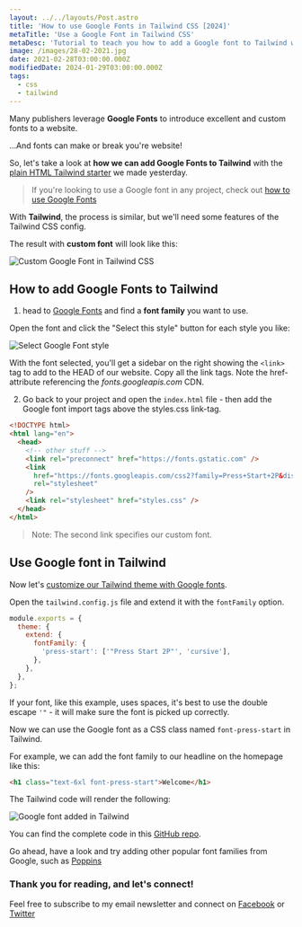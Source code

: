 ```yaml
---
layout: ../../layouts/Post.astro
title: 'How to use Google Fonts in Tailwind CSS [2024]'
metaTitle: 'Use a Google Font in Tailwind CSS'
metaDesc: 'Tutorial to teach you how to add a Google font to Tailwind with live demo. Add a custom font family through the googleapis CDN.'
image: /images/28-02-2021.jpg
date: 2021-02-28T03:00:00.000Z
modifiedDate: 2024-01-29T03:00:00.000Z
tags:
  - css
  - tailwind
---
```


Many publishers leverage **Google Fonts** to introduce excellent and custom fonts to a website.

...And fonts can make or break you're website!

So, let's take a look at **how we can add Google Fonts to Tailwind** with the [plain HTML Tailwind starter](https://daily-dev-tips.com/posts/plain-html-starter-with-tailwind-css/)
we made yesterday.

> If you're looking to use a Google font in any project, check out [how to use Google Fonts](https://daily-dev-tips.com/posts/how-to-use-google-fonts/)

With **Tailwind**, the process is similar, but we'll need some features of the Tailwind CSS config.

The result with **custom font** will look like this:

![Custom Google Font in Tailwind CSS](https://cdn.hashnode.com/res/hashnode/image/upload/v1614061248074/YW0J-X1g2.png)

## How to add Google Fonts to Tailwind

1. head to [Google Fonts](https://fonts.google.com/) and find a **font family** you want to use.

Open the font and click the "Select this style" button for each style you like:

![Select Google Font style](https://cdn.hashnode.com/res/hashnode/image/upload/v1614060531226/KCKUtaP8N.png)

With the font selected, you'll get a sidebar on the right showing the `<link>` tag to add to the HEAD of our website.
Copy all the link tags. Note the href-attribute referencing the *fonts.googleapis.com* CDN.

2. Go back to your project and open the `index.html` file - then add the Google font import tags above the styles.css link-tag.

```html
<!DOCTYPE html>
<html lang="en">
  <head>
    <!-- other stuff -->
    <link rel="preconnect" href="https://fonts.gstatic.com" />
    <link
      href="https://fonts.googleapis.com/css2?family=Press+Start+2P&display=swap"
      rel="stylesheet"
    />
    <link rel="stylesheet" href="styles.css" />
  </head>
</html>
```

> Note: The second link specifies our custom font.

## Use Google font in Tailwind

Now let's [customize our Tailwind theme with Google fonts](https://tailwindcss.com/docs/font-family#customizing-your-theme).

Open the `tailwind.config.js` file and extend it with the `fontFamily` option.

```js
module.exports = {
  theme: {
    extend: {
      fontFamily: {
        'press-start': ['"Press Start 2P"', 'cursive'],
      },
    },
  },
};
```

If your font, like this example, uses spaces, it's best to use the double escape `'"` - it will make sure the font is picked up correctly.

Now we can use the Google font as a CSS class named `font-press-start` in Tailwind.

For example, we can add the font family to our headline on the homepage like this:

```html
<h1 class="text-6xl font-press-start">Welcome</h1>
```

The Tailwind code will render the following:

![Google font added in Tailwind](https://cdn.hashnode.com/res/hashnode/image/upload/v1614061094307/2RwZtsAH_.png)

You can find the complete code in this [GitHub repo](https://github.com/rebelchris/HTML-Tailwind-Starter/tree/google-fonts).

Go ahead, have a look and try adding other popular font families from Google, such as [Poppins](https://fonts.google.com/specimen/Poppins)

### Thank you for reading, and let's connect!

Feel free to subscribe to my email newsletter and connect on [Facebook](https://www.facebook.com/DailyDevTipsBlog) or [Twitter](https://twitter.com/DailyDevTips1)
